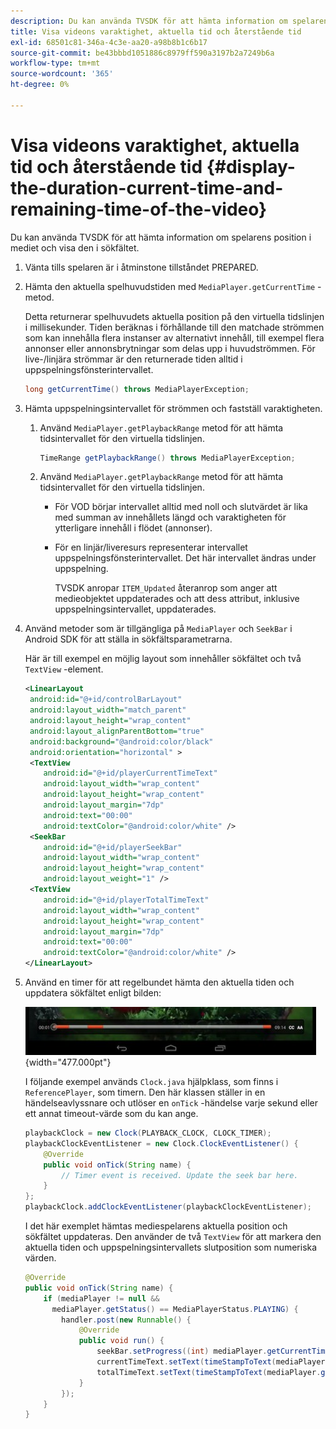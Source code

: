 ```yaml
---
description: Du kan använda TVSDK för att hämta information om spelarens position i mediet och visa den i sökfältet.
title: Visa videons varaktighet, aktuella tid och återstående tid
exl-id: 68501c81-346a-4c3e-aa20-a98b8b1c6b17
source-git-commit: be43bbbd1051886c8979ff590a3197b2a7249b6a
workflow-type: tm+mt
source-wordcount: '365'
ht-degree: 0%

---
```


# Visa videons varaktighet, aktuella tid och återstående tid {#display-the-duration-current-time-and-remaining-time-of-the-video}

Du kan använda TVSDK för att hämta information om spelarens position i mediet och visa den i sökfältet.

1. Vänta tills spelaren är i åtminstone tillståndet PREPARED.
1. Hämta den aktuella spelhuvudstiden med `MediaPlayer.getCurrentTime` -metod.

   Detta returnerar spelhuvudets aktuella position på den virtuella tidslinjen i millisekunder. Tiden beräknas i förhållande till den matchade strömmen som kan innehålla flera instanser av alternativt innehåll, till exempel flera annonser eller annonsbrytningar som delas upp i huvudströmmen. För live-/linjära strömmar är den returnerade tiden alltid i uppspelningsfönsterintervallet.

   ```java
   long getCurrentTime() throws MediaPlayerException;
   ```

1. Hämta uppspelningsintervallet för strömmen och fastställ varaktigheten.
   1. Använd `MediaPlayer.getPlaybackRange` metod för att hämta tidsintervallet för den virtuella tidslinjen.

      ```java
      TimeRange getPlaybackRange() throws MediaPlayerException;
      ```

   1. Använd `MediaPlayer.getPlaybackRange` metod för att hämta tidsintervallet för den virtuella tidslinjen.

      * För VOD börjar intervallet alltid med noll och slutvärdet är lika med summan av innehållets längd och varaktigheten för ytterligare innehåll i flödet (annonser).
      * För en linjär/liveresurs representerar intervallet uppspelningsfönsterintervallet. Det här intervallet ändras under uppspelning.

         TVSDK anropar `ITEM_Updated` återanrop som anger att medieobjektet uppdaterades och att dess attribut, inklusive uppspelningsintervallet, uppdaterades.

1. Använd metoder som är tillgängliga på `MediaPlayer` och `SeekBar` i Android SDK för att ställa in sökfältsparametrarna.

   Här är till exempel en möjlig layout som innehåller sökfältet och två `TextView` -element.

   ```xml
   <LinearLayout 
    android:id="@+id/controlBarLayout" 
    android:layout_width="match_parent" 
    android:layout_height="wrap_content" 
    android:layout_alignParentBottom="true" 
    android:background="@android:color/black" 
    android:orientation="horizontal" > 
    <TextView 
       android:id="@+id/playerCurrentTimeText" 
       android:layout_width="wrap_content" 
       android:layout_height="wrap_content" 
       android:layout_margin="7dp" 
       android:text="00:00" 
       android:textColor="@android:color/white" /> 
    <SeekBar 
       android:id="@+id/playerSeekBar" 
       android:layout_width="wrap_content" 
       android:layout_height="wrap_content" 
       android:layout_weight="1" /> 
    <TextView 
       android:id="@+id/playerTotalTimeText" 
       android:layout_width="wrap_content" 
       android:layout_height="wrap_content" 
       android:layout_margin="7dp" 
       android:text="00:00" 
       android:textColor="@android:color/white" /> 
   </LinearLayout>
   ```

1. Använd en timer för att regelbundet hämta den aktuella tiden och uppdatera sökfältet enligt bilden:

   <!--<a id="fig_689CEDDD02094C0C8E91C5195F8EAD3F"></a>-->

   ![](assets/seek-bar.jpg){width="477.000pt"}

   I följande exempel används `Clock.java` hjälpklass, som finns i `ReferencePlayer`, som timern. Den här klassen ställer in en händelseavlyssnare och utlöser en `onTick` -händelse varje sekund eller ett annat timeout-värde som du kan ange.

   ```java
   playbackClock = new Clock(PLAYBACK_CLOCK, CLOCK_TIMER); 
   playbackClockEventListener = new Clock.ClockEventListener() { 
       @Override 
       public void onTick(String name) { 
           // Timer event is received. Update the seek bar here. 
       } 
   }; 
   playbackClock.addClockEventListener(playbackClockEventListener);
   ```

   I det här exemplet hämtas mediespelarens aktuella position och sökfältet uppdateras. Den använder de två `TextView` för att markera den aktuella tiden och uppspelningsintervallets slutposition som numeriska värden.

   ```java
   @Override 
   public void onTick(String name) { 
       if (mediaPlayer != null &&  
         mediaPlayer.getStatus() == MediaPlayerStatus.PLAYING) { 
           handler.post(new Runnable() { 
               @Override 
               public void run() { 
                   seekBar.setProgress((int) mediaPlayer.getCurrentTime()); 
                   currentTimeText.setText(timeStampToText(mediaPlayer.getCurrentTime())); 
                   totalTimeText.setText(timeStampToText(mediaPlayer.getPlaybackRange().getEnd())); 
               } 
           }); 
       } 
   } 
   ```
